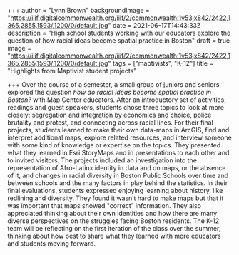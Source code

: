 +++
author = "Lynn Brown"
backgroundImage = "https://iiif.digitalcommonwealth.org/iiif/2/commonwealth:1v53jx842/2422,1365,2855,1593/,1200/0/default.jpg"
date = 2021-06-17T14:43:33Z
description = "High school students working with our educators explore the question of how racial ideas become spatial practice in Boston"
draft = true
image = "https://iiif.digitalcommonwealth.org/iiif/2/commonwealth:1v53jx842/2422,1365,2855,1593/,1200/0/default.jpg"
tags = ["maptivists", "K-12"]
title = "Highlights from Maptivist student projects"

+++
Over the course of a semester, a small group of juniors and seniors explored the question _how do racial ideas become spatial practice in Boston?_ with Map Center educators. After an introductory set of activities, readings and guest speakers, students chose three topics to look at more closely: segregation and integration by economics and choice, police brutality and protest, and connecting across racial lines. For their final projects, students learned to make their own data-maps in ArcGIS, find and interpret additional maps, explore related resources, and interview someone with some kind of knowledge or expertise on the topics. They presented what they learned in Esri StoryMaps and in presentations to each other and to invited visitors. The projects included an investigation into the representation of Afro-Latinx identity in data and on maps, or the absence of it, and changes in racial diversity in Boston Public Schools over time and between schools and the many factors in play behind the statistics. In their final evaluations, students expressed enjoying learning about history, like redlining and diversity. They found it wasn’t hard to make maps but that it was important that maps showed "correct” information. They also appreciated thinking about their own identities and how there are many diverse perspectives on the struggles facing Boston residents. The K-12 team will be reflecting on the first iteration of the class over the summer, thinking about how best to share what they learned with more educators and students moving forward.